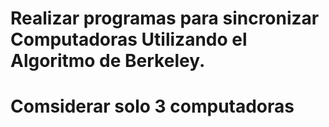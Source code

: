# Realizar programas para sincronizar Computadoras Utilizando el Algoritmo de Berkeley.
# Comsiderar solo 3 computadoras
